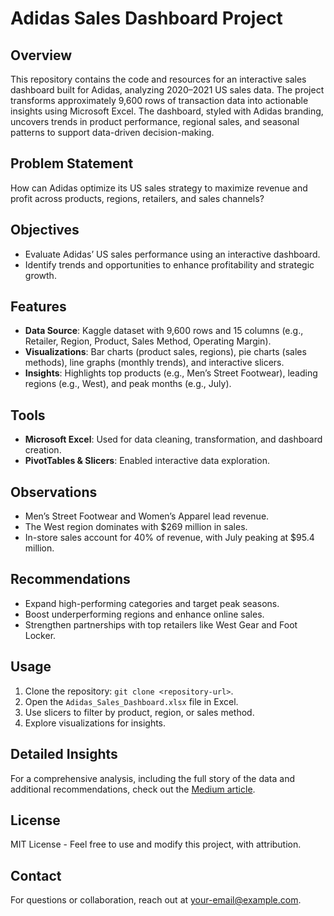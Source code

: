 # Adidas Sales Dashboard Project

## Overview
This repository contains the code and resources for an interactive sales dashboard built for Adidas, analyzing 2020–2021 US sales data. The project transforms approximately 9,600 rows of transaction data into actionable insights using Microsoft Excel. The dashboard, styled with Adidas branding, uncovers trends in product performance, regional sales, and seasonal patterns to support data-driven decision-making.


## Problem Statement
How can Adidas optimize its US sales strategy to maximize revenue and profit across products, regions, retailers, and sales channels?

## Objectives
- Evaluate Adidas’ US sales performance using an interactive dashboard.
- Identify trends and opportunities to enhance profitability and strategic growth.

## Features
- **Data Source**: Kaggle dataset with 9,600 rows and 15 columns (e.g., Retailer, Region, Product, Sales Method, Operating Margin).
- **Visualizations**: Bar charts (product sales, regions), pie charts (sales methods), line graphs (monthly trends), and interactive slicers.
- **Insights**: Highlights top products (e.g., Men’s Street Footwear), leading regions (e.g., West), and peak months (e.g., July).

## Tools
- **Microsoft Excel**: Used for data cleaning, transformation, and dashboard creation.
- **PivotTables & Slicers**: Enabled interactive data exploration.

## Observations
- Men’s Street Footwear and Women’s Apparel lead revenue.
- The West region dominates with $269 million in sales.
- In-store sales account for 40% of revenue, with July peaking at $95.4 million.

## Recommendations
- Expand high-performing categories and target peak seasons.
- Boost underperforming regions and enhance online sales.
- Strengthen partnerships with top retailers like West Gear and Foot Locker.

## Usage
1. Clone the repository: `git clone <repository-url>`.
2. Open the `Adidas_Sales_Dashboard.xlsx` file in Excel.
3. Use slicers to filter by product, region, or sales method.
4. Explore visualizations for insights.

## Detailed Insights
For a comprehensive analysis, including the full story of the data and additional recommendations, check out the [Medium article]([https://medium.com/@yourusername/a-deep-dive-into-adidas-retail-success-story-...](https://medium.com/@afolabisamueloluwaseun6/how-i-built-an-insightful-adidas-sales-dashboard-using-only-excel-6aab199064e5)).

## License
MIT License - Feel free to use and modify this project, with attribution.

## Contact
For questions or collaboration, reach out at [your-email@example.com](mailto:afolabisamueloluwaseun6@gmail.com).
